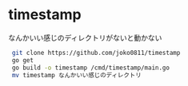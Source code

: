 # timestamp

なんかいい感じのディレクトリがないと動かない
```bash
 git clone https://github.com/joko0811/timestamp
 go get
 go build -o timestamp /cmd/timestamp/main.go
 mv timestamp なんかいい感じのディレクトリ
```

